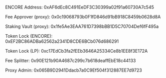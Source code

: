 ENCORE Address: 0xAF6dEc8C491EeDF3C30399a02f91a60730A7c545

Fee Approver (proxy): 0x0c19068793b0F1fD846d91bB918C8459b0628d8A

Staking Vault (proxy): 0x1fe5Ae3EAA761D7398bBB1D5C70704Def6fF495a

Token Lock (ENCORE): 0xEF2BC86ADBa62562a2341D8CDE6BCb076d686291

Token Lock (LP): 0xc17EdCb3fa2fEEb3646A25334Ce8b1EE8f3E172A

Fee Splitter: 0x90E121b90A4687c299c7b618deaffEbE18c44133

Proxy Admin: 0x065B9D2941Ddacb7a0C9Ef504f312887EE7d9723

